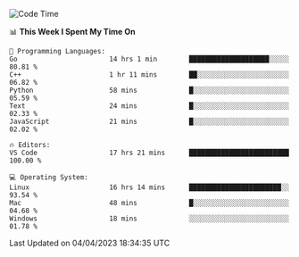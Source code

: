 
<!--START_SECTION:waka-->
![Code Time](http://img.shields.io/badge/Code%20Time-593%20hrs%2028%20mins-blue)

📊 **This Week I Spent My Time On** 

```text
💬 Programming Languages: 
Go                       14 hrs 1 min        ████████████████████░░░░░   80.81 % 
C++                      1 hr 11 mins        ██░░░░░░░░░░░░░░░░░░░░░░░   06.82 % 
Python                   58 mins             █░░░░░░░░░░░░░░░░░░░░░░░░   05.59 % 
Text                     24 mins             █░░░░░░░░░░░░░░░░░░░░░░░░   02.33 % 
JavaScript               21 mins             █░░░░░░░░░░░░░░░░░░░░░░░░   02.02 % 

🔥 Editors: 
VS Code                  17 hrs 21 mins      █████████████████████████   100.00 % 

💻 Operating System: 
Linux                    16 hrs 14 mins      ███████████████████████░░   93.54 % 
Mac                      48 mins             █░░░░░░░░░░░░░░░░░░░░░░░░   04.68 % 
Windows                  18 mins             ░░░░░░░░░░░░░░░░░░░░░░░░░   01.78 % 
```


 Last Updated on 04/04/2023 18:34:35 UTC
<!--END_SECTION:waka-->

